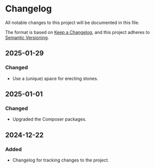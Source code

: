 # Changelog

All notable changes to this project will be documented in this file.

The format is based on [Keep a Changelog](https://keepachangelog.com/en/1.1.0/),
and this project adheres to [Semantic Versioning](https://semver.org/spec/v2.0.0.html).

## 2025-01-29

### Changed

- Use a (unique) space for erecting stones.

## 2025-01-01

### Changed

- Upgraded the Composer packages.

## 2024-12-22

### Added

- Changelog for tracking changes to the project.
